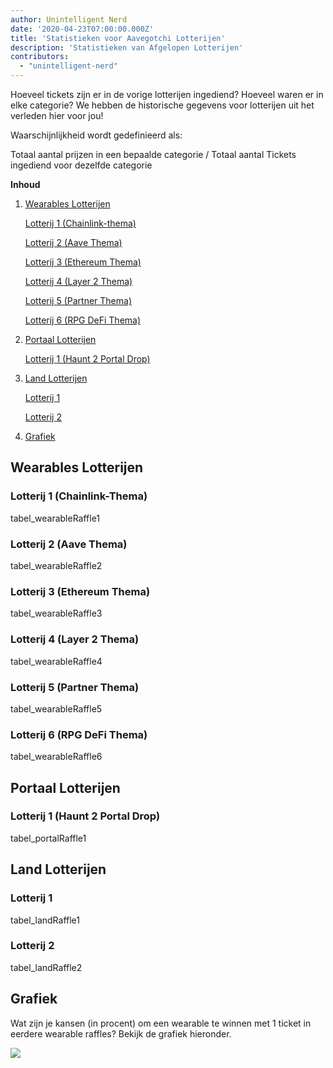 ```yaml
---
author: Unintelligent Nerd
date: '2020-04-23T07:00:00.000Z'
title: 'Statistieken voor Aavegotchi Lotterijen'
description: 'Statistieken van Afgelopen Lotterijen'
contributors:
  - "unintelligent-nerd"
---
```


Hoeveel tickets zijn er in de vorige lotterijen ingediend? Hoeveel waren er in elke categorie? We hebben de historische gegevens voor lotterijen uit het verleden hier voor jou!

Waarschijnlijkheid wordt gedefinieerd als:

Totaal aantal prijzen in een bepaalde categorie / Totaal aantal Tickets ingediend voor dezelfde categorie

<div class="contentsBox">

**Inhoud**

<ol>
<li><a href=#wearable-raffles>Wearables Lotterijen</a></li>
<p><a href=#raffle-1--chainlink-theme->Lotterij 1 (Chainlink-thema)</a></p>
<p><a href=#raffle-2--aave-theme->Lotterij 2 (Aave Thema)</a></p>
<p><a href=#raffle-3--ethereum-theme->Lotterij 3 (Ethereum Thema)</a></p>
<p><a href=#raffle-4--layer-2-theme->Lotterij 4 (Layer 2 Thema)</a></p>
<p><a href=#raffle-5--partnerships-theme->Lotterij 5 (Partner Thema)</a></p>
<p><a href=#raffle-6--defi-rpg-theme->Lotterij 6 (RPG DeFi Thema)</a></p>
<li><a href=#portal-raffles>Portaal Lotterijen</a></li>
<p><a href=#raffle-1--haunt-2-portal-drop->Lotterij 1 (Haunt 2 Portal Drop)</a></p>
<li><a href=#land-raffles>Land Lotterijen</a></li>
<p><a href=#raffle-1>Lotterij 1</a></p>
<p><a href=#raffle-2>Lotterij 2</a></p>
<li><a href=#chart>Grafiek</a></li>
</ol>

</div>

## Wearables Lotterijen

### Lotterij 1 (Chainlink-Thema)
tabel_wearableRaffle1

### Lotterij 2 (Aave Thema)
tabel_wearableRaffle2

### Lotterij 3 (Ethereum Thema)
tabel_wearableRaffle3

### Lotterij 4 (Layer 2 Thema)
tabel_wearableRaffle4

### Lotterij 5 (Partner Thema)
tabel_wearableRaffle5

### Lotterij 6 (RPG DeFi Thema)
tabel_wearableRaffle6

## Portaal Lotterijen

### Lotterij 1 (Haunt 2 Portal Drop)
tabel_portalRaffle1

## Land Lotterijen

### Lotterij 1
tabel_landRaffle1

### Lotterij 2
tabel_landRaffle2

## Grafiek

Wat zijn je kansen (in procent) om een wearable te winnen met 1 ticket in eerdere wearable raffles? Bekijk de grafiek hieronder.

<img src="/raffles-stats/raffle-stats-chart.png" />